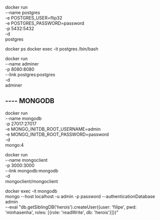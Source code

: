 docker run \
    --name postgres \
    -e POSTGRES_USER=flip32 \
    -e POSTGRES_PASSWORD=password \
    -p 5432:5432 \
    -d \
    postgres
    
docker ps
docker exec -it postgres /bin/bash

docker run \
    --name adminer \
    -p 8080:8080 \
    --link postgres:postgres \
    -d \
    adminer

## ---- MONGODB
docker run \
    --name mongodb \
    -p 27017:27017 \
    -e MONGO_INITDB_ROOT_USERNAME=admin \
    -e MONGO_INITDB_ROOT_PASSWORD=password \
    -d \
    mongo:4
    
docker run \
    --name mongoclient \
    -p 3000:3000 \
    --link mongodb:mongodb \
    -d \
    mongoclient/mongoclient    

docker exec -it mongodb \
    mongo --host localhost -u admin -p password --authenticationDatabase admin \
    --eval "db.getSiblingDB('herois').createUser({user: 'filipe', pwd: 'minhasenha', roles: [{role: 'readWrite', db: 'herois'}]})"
